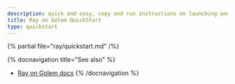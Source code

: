 ```yaml
---
description: quick and easy, copy and run instructions on launching and decommissioning the Ray on Golem cluster
title: Ray on Golem QuickStart
type: quickstart 
---
```


{% partial file="ray/quickstart.md" /%}

{% docnavigation title="See also" %}
- [Ray on Golem docs](/docs/creators/ray)
{% /docnavigation %}
